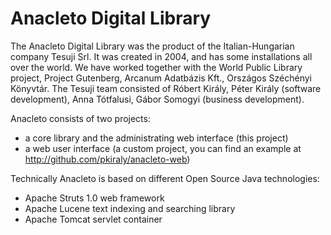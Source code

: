 # Anacleto Digital Library

The Anacleto Digital Library was the product of the Italian-Hungarian company Tesuji Srl. It was created in 2004, and has some installations all over the world. We have worked together with the World Public Library project, Project Gutenberg, Arcanum Adatbázis Kft., Országos Széchényi Könyvtár. The Tesuji team consisted of Róbert Király, Péter Király (software development), Anna Tótfalusi, Gábor Somogyi (business development).

Anacleto consists of two projects:

* a core library and the administrating web interface (this project)
* a web user interface (a custom project, you can find an example at http://github.com/pkiraly/anacleto-web)

Technically Anacleto is based on different Open Source Java technologies:

* Apache Struts 1.0 web framework
* Apache Lucene text indexing and searching library
* Apache Tomcat servlet container

